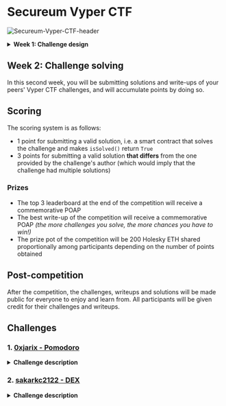 # Secureum Vyper CTF

![Secureum-Vyper-CTF-header](img/Secureum-Vyper-CTF-header.png)

<details>
<summary><b>Week 1: Challenge design</b></summary>

If you are reading this, congratulations! You have made it to the top 16 of RACE-26 and are officially participating in the Secureum Vyper CTF!

## What is this about?

The: Secureum Vyper CTF is a collaborative competition where you will design and submit an original CTF challenge written in Vyper and deployed on the Holesky testnet.

## Week 1: Challenge design

In this first week, you will be designing and submitting a CTF challenge completely written in Vyper and deployed on the Holesky testnet (use the following RPC endpoint: `https://ethereum-holesky.publicnode.com/`).

### Frameworks

To do so, you can use any framework or tool you want, such as:

- [Foundry](https://book.getfoundry.sh/), through [pcaversaccio](https://github.com/pcaversaccio)'s [`VyperDeployer.sol`](https://github.com/pcaversaccio/snekmate/blob/main/lib/utils/VyperDeployer.sol)
- [Brownie](https://eth-brownie.readthedocs.io/en/stable/)
- [ApeWorkX](https://docs.apeworx.io/), through the [`ape-vyper`](https://github.com/ApeWorX/ape-vyper) plugin
- [Hardhat](https://hardhat.org/docs), through the [`hardhat-vyper`](https://hardhat.org/hardhat-runner/plugins/nomiclabs-hardhat-vyper) plugin
- [Remix IDE](https://remix.ethereum.org/), through the `vyper-plugin` (see [the plugins list](https://remix-ide.readthedocs.io/en/latest/plugin_list.html))

### `vyper` compiler

If it's your first time working with Vyper, or generally any kind of `python`-based project, you might want to install the `vyper` compiler and its dependencies in a virtual environment. To do so, you can follow the instructions in the [Vyper documentation](https://docs.vyperlang.org/en/latest/installing-vyper.html#creating-a-virtual-environment).

### Submission

To submit your challenge, you will need to create a private repository in your GitHub account and invite [luksgrin](https://github.com/luksgrin) as collaborator. The repository should contain:

- A `README.md` file with a description of the challenge (title, story...), the solution, and the contract's address on the Holesky testnet (there's no need to verify the source code, but feel free to do so if you want to)
- The source code of your challenge in a `src/` directory

It is recommended that you use a framework that allows you to write tests for your challenge, but it is not mandatory. If you do write tests, you can include them in a `test/` directory.

For the sake of consistency, all challenges must implement the `IVyperSecureumCTF` interface, which is defined as follows:

```python
@external
def isSolved() -> bool:
    """
    Returns whether the challenge has been solved or not.
    """
    pass
```

### Evaluation

The challenge will be considered valid if it is solvable by (at least) the solution you provide. If deemed solvable, the challenge will be added to the roster of challenges for the second week of the competition.

## Example

To give you an idea of a valid submission, head over to the [`example`](example) directory.

</details>

## Week 2: Challenge solving

In this second week, you will be submitting solutions and write-ups of your peers' Vyper CTF challenges, and will accumulate points by doing so.

## Scoring

The scoring system is as follows:

- 1 point for submitting a valid solution, i.e. a smart contract that solves the challenge and makes `isSolved()` return `True`
- 3 points for submitting a valid solution **that differs** from the one provided by the challenge's author (which would imply that the challenge had multiple solutions)

### Prizes

- The top 3 leaderboard at the end of the competition will receive a commemorative POAP
- The best write-up of the competition will receive a commemorative POAP _(the more challenges you solve, the more chances you have to win!)_
- The prize pot of the competition will be 200 Holesky ETH shared proportionally among participants depending on the number of points obtained

## Post-competition

After the competition, the challenges, writeups and solutions will be made public for everyone to enjoy and learn from. All participants will be given credit for their challenges and writeups.

## Challenges

### 1. [0xjarix - Pomodoro](./challenges/src/0xjarix-pomodoro/)

<details>
<summary><b>Challenge description</b></summary>

There's a new Work-To-Earn in town.

Get your **PomodoroNFT** so you're eligible for rewards on the Pomodoro DApp.

You might have heard of the "_Pomodoro Technique_" if you're all about being productive in your work, nonetheless here's a quick explanation:

Usually people work for 5 hours straight, lose efficiency as time goes on due to lack of focus, and get 1 hour of rest afterwards. The Pomodoro technique consists of highly efficient working shifts of 25 minutes followed by 5 minutes of rest as people find it difficult to focus for more than 25 minutes. The Pomodoro DApp incentivizes the use of the Pomodoro technique by awarding users with some ETH provided they own a PomodoroNFT. For every 25 minute of work, the user receives 0.000001 ETH.

The NFT costs `0.1 ether`, and the reward is `1e12`.

For flexibility purposes, the length of the pause is not fixed, although it is recommended that users spend exactly 5 minutes. The user can pause whenever they want for emergency purposes.

Could you drain the Pomodoro contract's funds?

_Access the test script [here](./challenges/test/0xjarix-pomodoro/PomodoroCTFTest.t.sol). Remember, to run this script you must execute:_

```bash 
forge test --match-path test/0xjarix-pomodoro/PomodoroCTFTest.t.sol
```

_**Note**: This challenge requires vyper compiler version `0.3.9`. Make sure you have the appropriate virtual environment set up for compilation!_

</details>

### 2. [sakarkc2122 - DEX](./challenges/src/sakarkc2122-dex/)

<details>
<summary><b>Challenge description</b></summary>

There is a DEX contract written using the Vyper programming language. The contract `dex.vy` creates a dex for swapping two tokens. The contract `Tokens` creates the ERC20 token. For this CTF, when you deploy and get the contract instance:

1. You get 100 T1 and 100 T2.
2. The Dex contract gets 1000 T1 and 1000 T2. 

Could you steal all T1 and T2 tokens from the Dex contract?

_Access the test script [here](./challenges/test/sakarkc2122-dex/SakarDEXCTFTest.t.sol). Remember, to run this script you must execute:_

```bash 
forge test --match-path test/sakarkc2122-dex/SakarDEXCTFTest.t.sol
```

_**Note**: This challenge requires vyper compiler version `0.3.10`. Make sure you have the appropriate virtual environment set up for compilation!_

</details>
